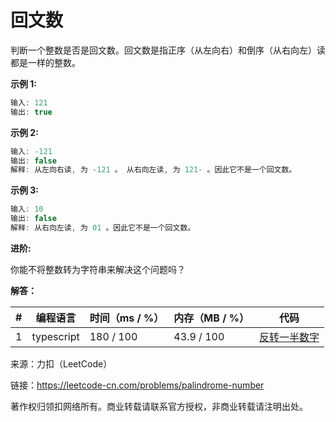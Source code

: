 # 回文数

判断一个整数是否是回文数。回文数是指正序（从左向右）和倒序（从右向左）读都是一样的整数。

**示例 1:**

``` javascript
输入: 121
输出: true
```

**示例 2:**

``` javascript
输入: -121
输出: false
解释: 从左向右读, 为 -121 。 从右向左读, 为 121- 。因此它不是一个回文数。
```

**示例 3:**

``` javascript
输入: 10
输出: false
解释: 从右向左读, 为 01 。因此它不是一个回文数。
```

**进阶:**

你能不将整数转为字符串来解决这个问题吗？

**解答：**

**#**|**编程语言**|**时间（ms / %）**|**内存（MB / %）**|**代码**
--|--|--|--|--
1|typescript|180 / 100|43.9 / 100|[反转一半数字](./typescript/ac_v1.ts)

来源：力扣（LeetCode）

链接：https://leetcode-cn.com/problems/palindrome-number

著作权归领扣网络所有。商业转载请联系官方授权，非商业转载请注明出处。
